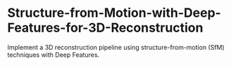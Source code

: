 # Structure-from-Motion-with-Deep-Features-for-3D-Reconstruction
Implement a 3D reconstruction pipeline using structure-from-motion (SfM) techniques with Deep Features.
